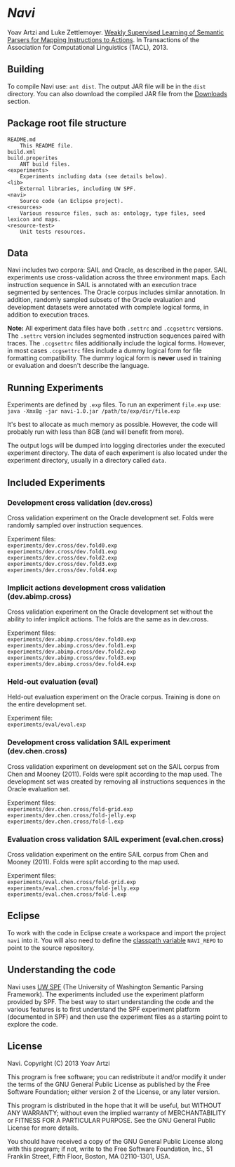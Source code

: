 # _**Navi**_

Yoav Artzi and Luke Zettlemoyer. [Weakly Supervised Learning of Semantic Parsers for Mapping Instructions to Actions](http://yoavartzi.com/pub/az-tacl.2013.pdf). In Transactions of the Association for Computational Linguistics (TACL), 2013.

## Building

To compile Navi use: `ant dist`. The output JAR file will be in the `dist` directory. You can also download the compiled JAR file from the [Downloads](https://bitbucket.org/yoavartzi/navi/downloads) section.

## Package root file structure

    README.md
        This README file.  
    build.xml
    build.properites
    	ANT build files.
    <experiments>
        Experiments including data (see details below).  
    <lib>  
        External libraries, including UW SPF.  
    <navi>  
        Source code (an Eclipse project).  
    <resources>
        Various resource files, such as: ontology, type files, seed lexicon and maps.  
    <resource-test>
        Unit tests resources.  

## Data

Navi includes two corpora: SAIL and Oracle, as described in the paper. SAIL experiments use cross-validation across the three environment maps. Each instruction sequence in SAIL is annotated with an execution trace segmented by sentences. The Oracle corpus includes similar annotation. In addition, randomly sampled subsets of the Oracle evaluation and development datasets were annotated with complete logical forms, in addition to execution traces. 

**Note:** All experiment data files have both `.settrc` and `.ccgsettrc` versions. The `.settrc` version includes segmented instruction sequences paired with traces. The `.ccgsettrc` files additionally include the logical forms. However, in most cases `.ccgsettrc` files include a dummy logical form for file formatting compatibility. The dummy logical form is **never** used in training or evaluation and doesn't describe the language.

## Running Experiments

Experiments are defined by `.exp` files. To run an experiment `file.exp` use:  
	`java -Xmx8g -jar navi-1.0.jar /path/to/exp/dir/file.exp` 

It's best to allocate as much memory as possible. However, the code will probably run with less than 8GB (and will benefit from more).

The output logs will be dumped into logging directories under the executed experiment directory. The data of each experiment is also located under the experiment directory, usually in a directory called `data`.

## Included Experiments

### Development cross validation (dev.cross)

Cross validation experiment on the Oracle development set. Folds were randomly sampled over instruction sequences.  

Experiment files:  
`experiments/dev.cross/dev.fold0.exp`  
`experiments/dev.cross/dev.fold1.exp`  
`experiments/dev.cross/dev.fold2.exp`  
`experiments/dev.cross/dev.fold3.exp`  
`experiments/dev.cross/dev.fold4.exp`  
								
### Implicit actions development cross validation (dev.abimp.cross)

Cross validation experiment on the Oracle development set without the ability to infer implicit actions. The folds are the same as in dev.cross.

Experiment files:  
`experiments/dev.abimp.cross/dev.fold0.exp`  
`experiments/dev.abimp.cross/dev.fold1.exp`  
`experiments/dev.abimp.cross/dev.fold2.exp`  
`experiments/dev.abimp.cross/dev.fold3.exp`  
`experiments/dev.abimp.cross/dev.fold4.exp`  

### Held-out evaluation (eval)

Held-out evaluation experiment on the Oracle corpus. Training is done on the entire development set.  

Experiment file:  
`experiments/eval/eval.exp`

### Development cross validation SAIL experiment (dev.chen.cross)

Cross validation experiment on development set on the SAIL corpus from Chen and Mooney (2011). Folds were split according to the map used. The development set was created by removing all instructions sequences in the Oracle evaluation set.

Experiment files:  
`experiments/dev.chen.cross/fold-grid.exp`  
`experiments/dev.chen.cross/fold-jelly.exp`  
`experiments/dev.chen.cross/fold-l.exp`  
						
### Evaluation cross validation SAIL experiment (eval.chen.cross)

Cross validation experiment on the entire SAIL corpus from Chen and Mooney (2011). Folds were split according to the map used. 

Experiment files:  
`experiments/eval.chen.cross/fold-grid.exp`  
`experiments/eval.chen.cross/fold-jelly.exp`  
`experiments/eval.chen.cross/fold-l.exp`  

## Eclipse

To work with the code in Eclipse create a workspace and import the  project `navi` into it. You will also need to define the [classpath variable](http://stackoverflow.com/questions/3557369/how-to-use-variables-for-classpath-definition-in-eclipse-launch-configurations) `NAVI_REPO` to point to the source repository. 

## Understanding the code

Navi uses [UW SPF](http://yoavartzi.com/spf) (The University of Washington Semantic Parsing Framework). The experiments included use the experiment platform provided by SPF. The best way to start understanding the code and the various features is to first understand the SPF experiment platform (documented in SPF) and then use the experiment files as a starting point to explore the code. 

## License

Navi. Copyright (C) 2013 Yoav Artzi

This program is free software; you can redistribute it and/or modify it under
the terms of the GNU General Public License as published by the Free Software
Foundation; either version 2 of the License, or any later version.

This program is distributed in the hope that it will be useful, but WITHOUT
ANY WARRANTY; without even the implied warranty of MERCHANTABILITY or FITNESS
FOR A PARTICULAR PURPOSE. See the GNU General Public License for more
details.

You should have received a copy of the GNU General Public License along with
this program; if not, write to the Free Software Foundation, Inc., 51
Franklin Street, Fifth Floor, Boston, MA 02110-1301, USA.
